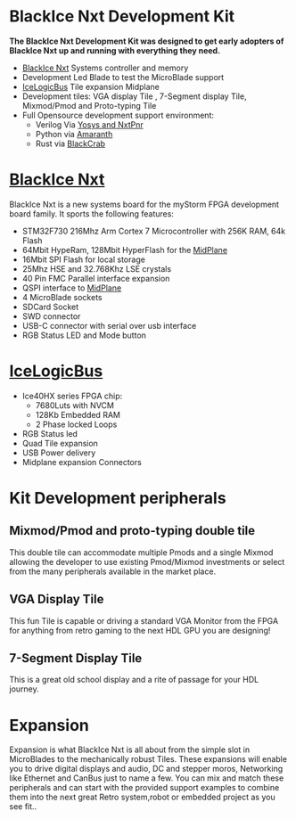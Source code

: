 # BlackIce Nxt Development Kit
**The BlackIce Nxt Development Kit was designed to get early adopters of BlackIce Nxt up and running with everything they need.**
* [BlackIce Nxt](https://github.com/folknology/BlackIceNxt) Systems controller and memory
* Development Led Blade to test the MicroBlade support
* [IceLogicBus](https://github.com/folknology/IceLogicBus) Tile expansion Midplane
* Development tiles: VGA display Tile , 7-Segment display Tile, Mixmod/Pmod and Proto-typing Tile
* Full Opensource development support environment:
  * Verilog Via [Yosys and NxtPnr](https://github.com/YosysHQ/oss-cad-suite-build)
  * Python via [Amaranth](https://github.com/amaranth-lang)
  * Rust via [BlackCrab](https://github.com/folknology/BlackCrab/tree/BiNxt)

# [BlackIce Nxt](https://github.com/folknology/BlackIceNxt)
BlackIce Nxt is a new systems board for the myStorm FPGA development board family. It sports the following features:
* STM32F730 216Mhz Arm Cortex 7 Microcontroller with 256K RAM, 64k Flash
* 64Mbit HypeRam, 128Mbit HyperFlash for the [MidPlane](https://github.com/folknology/IceLogicBus)
* 16Mbit SPI Flash for local storage
* 25Mhz HSE and 32.768Khz LSE crystals
* 40 Pin FMC Parallel interface expansion
* QSPI interface to [MidPlane](https://github.com/folknology/IceLogicBus)
* 4 MicroBlade sockets
* SDCard Socket
* SWD connector
* USB-C connector with serial over usb interface
* RGB Status LED and Mode button

# [IceLogicBus](https://github.com/folknology/IceLogicBus) 
* Ice40HX series FPGA chip:
  * 7680Luts with NVCM
  * 128Kb Embedded RAM
  * 2 Phase locked Loops
* RGB Status led
* Quad Tile expansion
* USB Power delivery
* Midplane expansion Connectors

# Kit Development peripherals
## Mixmod/Pmod and proto-typing double tile
This double tile can accommodate multiple Pmods and a single Mixmod allowing the developer to use existing Pmod/Mixmod investments or select from the many peripherals available in the market place.
## VGA Display Tile
This fun Tile is capable or driving a standard VGA Monitor from the FPGA for anything from retro gaming to the next HDL GPU you are designing!
## 7-Segment Display Tile
This is a great old school display and a rite of passage for your HDL journey.

# Expansion
Expansion is what BlackIce Nxt is all about from the simple slot in MicroBlades to the mechanically robust Tiles. These expansions will enable you to drive digital displays and audio, DC and stepper moros, Networking like Ethernet and CanBus just to name a few. You can mix and match these peripherals and can start with the provided support examples to combine them into the next great Retro system,robot or embedded project as you see fit..